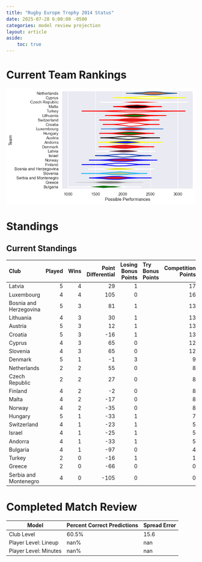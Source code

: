 ```yaml
---  
title: "Rugby Europe Trophy 2014 Status"  
date: 2025-07-28 6:00:00 -0500  
categories: model review projection  
layout: article  
aside:  
    toc: true  
---
```

# Current Team Rankings


![Club Rankings](plots/rankings_Rugby_Europe_Trophy_2014.png)
# Standings

## Current Standings


| Club                   |   Played |   Wins |   Point Differential |   Losing Bonus Points | Try Bonus Points   |   Competition Points |
|:-----------------------|---------:|-------:|---------------------:|----------------------:|:-------------------|---------------------:|
| Latvia                 |        5 |      4 |                   29 |                     1 |                    |                   17 |
| Luxembourg             |        4 |      4 |                  105 |                     0 |                    |                   16 |
| Bosnia and Herzegovina |        5 |      3 |                   81 |                     1 |                    |                   13 |
| Lithuania              |        4 |      3 |                   30 |                     1 |                    |                   13 |
| Austria                |        5 |      3 |                   12 |                     1 |                    |                   13 |
| Croatia                |        5 |      3 |                  -16 |                     1 |                    |                   13 |
| Cyprus                 |        4 |      3 |                   65 |                     0 |                    |                   12 |
| Slovenia               |        4 |      3 |                   65 |                     0 |                    |                   12 |
| Denmark                |        5 |      1 |                   -1 |                     3 |                    |                    9 |
| Netherlands            |        2 |      2 |                   55 |                     0 |                    |                    8 |
| Czech Republic         |        2 |      2 |                   27 |                     0 |                    |                    8 |
| Finland                |        4 |      2 |                   -2 |                     0 |                    |                    8 |
| Malta                  |        4 |      2 |                  -17 |                     0 |                    |                    8 |
| Norway                 |        4 |      2 |                  -35 |                     0 |                    |                    8 |
| Hungary                |        5 |      1 |                  -33 |                     1 |                    |                    7 |
| Switzerland            |        4 |      1 |                  -23 |                     1 |                    |                    5 |
| Israel                 |        4 |      1 |                  -25 |                     1 |                    |                    5 |
| Andorra                |        4 |      1 |                  -33 |                     1 |                    |                    5 |
| Bulgaria               |        4 |      1 |                  -97 |                     0 |                    |                    4 |
| Turkey                 |        2 |      0 |                  -16 |                     1 |                    |                    1 |
| Greece                 |        2 |      0 |                  -66 |                     0 |                    |                    0 |
| Serbia and Montenegro  |        4 |      0 |                 -105 |                     0 |                    |                    0 |



# Completed Match Review


| Model | Percent Correct Predictions | Spread Error |
| ------ | ------ | ------ |
| Club Level | 60.5% | 15.6 |
| Player Level: Lineup | nan% | nan |
| Player Level: Minutes | nan% | nan |

